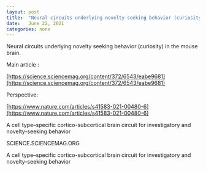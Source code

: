 ```yaml
---
layout: post
title:  "Neural circuits underlying novelty seeking behavior (curiosity)"
date:   June 22, 2021
categories: none
---
```


Neural circuits underlying novelty seeking behavior (curiosity) in the mouse brain. 

Main article : 

[https://science.sciencemag.org/content/372/6543/eabe9681](https://science.sciencemag.org/content/372/6543/eabe9681)

Perspective: 

[https://www.nature.com/articles/s41583-021-00480-6](https://www.nature.com/articles/s41583-021-00480-6)

A cell type–specific cortico-subcortical brain circuit for investigatory and novelty-seeking behavior

SCIENCE.SCIENCEMAG.ORG

A cell type–specific cortico-subcortical brain circuit for investigatory and novelty-seeking behavior



 

